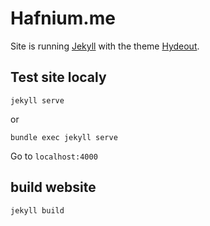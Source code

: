 # Hafnium.me

Site is running [Jekyll](https://jekyllrb.com/) with the theme [Hydeout]([hydeout](https://github.com/fongandrew/hydeout)).

## Test site localy
`jekyll serve`

or

`bundle exec jekyll serve`

Go to `localhost:4000`

## build website
`jekyll build`
